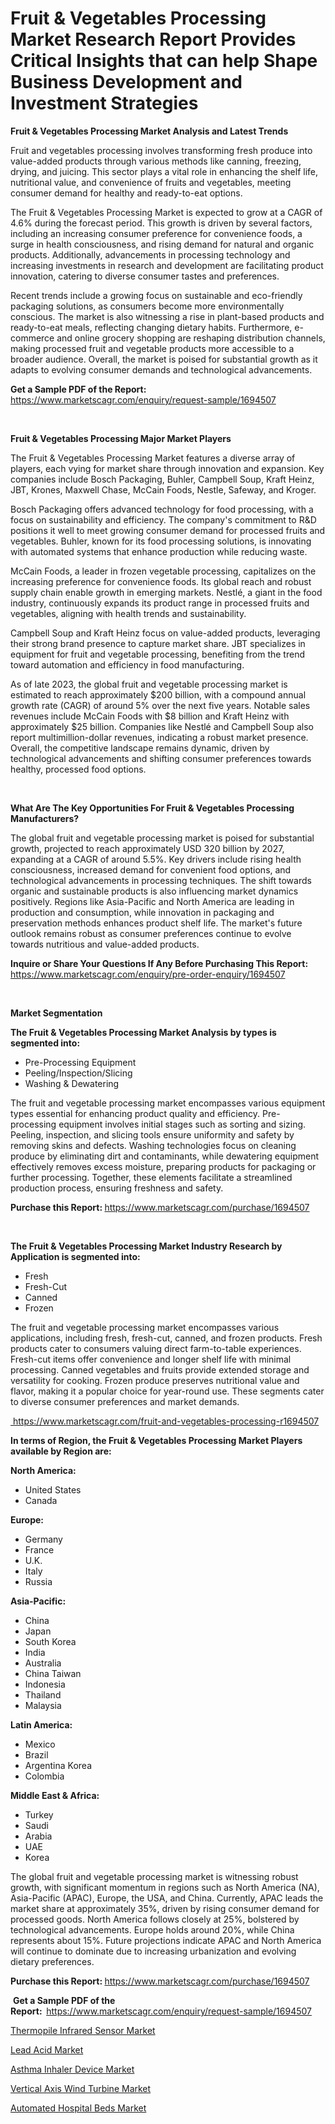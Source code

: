 <p><h1>Fruit & Vegetables Processing Market Research Report Provides Critical Insights that can help Shape Business Development and Investment Strategies</h1></p><p><strong>Fruit & Vegetables Processing Market Analysis and Latest Trends</strong></p>
<p><p>Fruit and vegetables processing involves transforming fresh produce into value-added products through various methods like canning, freezing, drying, and juicing. This sector plays a vital role in enhancing the shelf life, nutritional value, and convenience of fruits and vegetables, meeting consumer demand for healthy and ready-to-eat options.</p><p>The Fruit & Vegetables Processing Market is expected to grow at a CAGR of 4.6% during the forecast period. This growth is driven by several factors, including an increasing consumer preference for convenience foods, a surge in health consciousness, and rising demand for natural and organic products. Additionally, advancements in processing technology and increasing investments in research and development are facilitating product innovation, catering to diverse consumer tastes and preferences.</p><p>Recent trends include a growing focus on sustainable and eco-friendly packaging solutions, as consumers become more environmentally conscious. The market is also witnessing a rise in plant-based products and ready-to-eat meals, reflecting changing dietary habits. Furthermore, e-commerce and online grocery shopping are reshaping distribution channels, making processed fruit and vegetable products more accessible to a broader audience. Overall, the market is poised for substantial growth as it adapts to evolving consumer demands and technological advancements.</p></p>
<p><strong>Get a Sample PDF of the Report:&nbsp;</strong> <a href="https://www.marketscagr.com/enquiry/request-sample/1694507?utm_campaign=1259&utm_medium=2&utm_source=Github&utm_content=ia&utm_term=06102024&utm_id=fruit-vegetables-processing">https://www.marketscagr.com/enquiry/request-sample/1694507</a></p>
<p>&nbsp;</p>
<p><strong>Fruit & Vegetables Processing Major Market Players</strong></p>
<p><p>The Fruit & Vegetables Processing Market features a diverse array of players, each vying for market share through innovation and expansion. Key companies include Bosch Packaging, Buhler, Campbell Soup, Kraft Heinz, JBT, Krones, Maxwell Chase, McCain Foods, Nestle, Safeway, and Kroger. </p><p>Bosch Packaging offers advanced technology for food processing, with a focus on sustainability and efficiency. The company's commitment to R&D positions it well to meet growing consumer demand for processed fruits and vegetables. Buhler, known for its food processing solutions, is innovating with automated systems that enhance production while reducing waste.</p><p>McCain Foods, a leader in frozen vegetable processing, capitalizes on the increasing preference for convenience foods. Its global reach and robust supply chain enable growth in emerging markets. Nestlé, a giant in the food industry, continuously expands its product range in processed fruits and vegetables, aligning with health trends and sustainability.</p><p>Campbell Soup and Kraft Heinz focus on value-added products, leveraging their strong brand presence to capture market share. JBT specializes in equipment for fruit and vegetable processing, benefiting from the trend toward automation and efficiency in food manufacturing.</p><p>As of late 2023, the global fruit and vegetable processing market is estimated to reach approximately $200 billion, with a compound annual growth rate (CAGR) of around 5% over the next five years. Notable sales revenues include McCain Foods with $8 billion and Kraft Heinz with approximately $25 billion. Companies like Nestlé and Campbell Soup also report multimillion-dollar revenues, indicating a robust market presence. Overall, the competitive landscape remains dynamic, driven by technological advancements and shifting consumer preferences towards healthy, processed food options.</p></p>
<p>&nbsp;</p>
<p><strong>What Are The Key Opportunities For Fruit & Vegetables Processing Manufacturers?</strong></p>
<p><p>The global fruit and vegetable processing market is poised for substantial growth, projected to reach approximately USD 320 billion by 2027, expanding at a CAGR of around 5.5%. Key drivers include rising health consciousness, increased demand for convenient food options, and technological advancements in processing techniques. The shift towards organic and sustainable products is also influencing market dynamics positively. Regions like Asia-Pacific and North America are leading in production and consumption, while innovation in packaging and preservation methods enhances product shelf life. The market's future outlook remains robust as consumer preferences continue to evolve towards nutritious and value-added products.</p></p>
<p><strong>Inquire or Share Your Questions If Any Before Purchasing This Report:</strong> <a href="https://www.marketscagr.com/enquiry/pre-order-enquiry/1694507?utm_campaign=1259&utm_medium=2&utm_source=Github&utm_content=ia&utm_term=06102024&utm_id=fruit-vegetables-processing">https://www.marketscagr.com/enquiry/pre-order-enquiry/1694507</a></p>
<p>&nbsp;</p>
<p><strong>Market Segmentation</strong></p>
<p><strong>The Fruit & Vegetables Processing Market Analysis by types is segmented into:</strong></p>
<p><ul><li>Pre-Processing Equipment</li><li>Peeling/Inspection/Slicing</li><li>Washing & Dewatering</li></ul></p>
<p><p>The fruit and vegetable processing market encompasses various equipment types essential for enhancing product quality and efficiency. Pre-processing equipment involves initial stages such as sorting and sizing. Peeling, inspection, and slicing tools ensure uniformity and safety by removing skins and defects. Washing technologies focus on cleaning produce by eliminating dirt and contaminants, while dewatering equipment effectively removes excess moisture, preparing products for packaging or further processing. Together, these elements facilitate a streamlined production process, ensuring freshness and safety.</p></p>
<p><strong>Purchase this Report:&nbsp;</strong><a href="https://www.marketscagr.com/purchase/1694507?utm_campaign=1259&utm_medium=2&utm_source=Github&utm_content=ia&utm_term=06102024&utm_id=fruit-vegetables-processing">https://www.marketscagr.com/purchase/1694507</a></p>
<p>&nbsp;</p>
<p><strong>The Fruit & Vegetables Processing Market Industry Research by Application is segmented into:</strong></p>
<p><ul><li>Fresh</li><li>Fresh-Cut</li><li>Canned</li><li>Frozen</li></ul></p>
<p><p>The fruit and vegetable processing market encompasses various applications, including fresh, fresh-cut, canned, and frozen products. Fresh products cater to consumers valuing direct farm-to-table experiences. Fresh-cut items offer convenience and longer shelf life with minimal processing. Canned vegetables and fruits provide extended storage and versatility for cooking. Frozen produce preserves nutritional value and flavor, making it a popular choice for year-round use. These segments cater to diverse consumer preferences and market demands.</p></p>
<p><a href="https://www.marketscagr.com/fruit-and-vegetables-processing-r1694507?utm_campaign=1259&utm_medium=2&utm_source=Github&utm_content=ia&utm_term=06102024&utm_id=fruit-vegetables-processing">&nbsp;https://www.marketscagr.com/fruit-and-vegetables-processing-r1694507</a></p>
<p><strong>In terms of Region, the Fruit & Vegetables Processing Market Players available by Region are:</strong></p>
<p>
    <p> <strong> North America: </strong>
        <ul>
            <li>United States</li>
            <li>Canada</li>
        </ul>
        </p> 
    <p> <strong> Europe: </strong>
        <ul>
            <li>Germany</li>
            <li>France</li>
            <li>U.K.</li>
            <li>Italy</li>
            <li>Russia</li>
        </ul>
        </p> 
    <p> <strong> Asia-Pacific: </strong>
        <ul>
            <li>China</li>
            <li>Japan</li>
            <li>South Korea</li>
            <li>India</li>
            <li>Australia</li>
            <li>China Taiwan</li>
            <li>Indonesia</li>
            <li>Thailand</li>
            <li>Malaysia</li>
        </ul>
        </p> 
    <p> <strong> Latin America: </strong>
        <ul>
            <li>Mexico</li>
            <li>Brazil</li>
            <li>Argentina Korea</li>
            <li>Colombia</li>
        </ul>
        </p> 
    <p> <strong> Middle East & Africa: </strong>
        <ul>
            <li>Turkey</li>
            <li>Saudi</li>
            <li>Arabia</li>
            <li>UAE</li>
            <li>Korea</li>
        </ul>
    </p>
    </p>
<p><p>The global fruit and vegetable processing market is witnessing robust growth, with significant momentum in regions such as North America (NA), Asia-Pacific (APAC), Europe, the USA, and China. Currently, APAC leads the market share at approximately 35%, driven by rising consumer demand for processed goods. North America follows closely at 25%, bolstered by technological advancements. Europe holds around 20%, while China represents about 15%. Future projections indicate APAC and North America will continue to dominate due to increasing urbanization and evolving dietary preferences.</p></p>
<p><strong>Purchase this Report: </strong><a href="https://www.marketscagr.com/purchase/1694507?utm_campaign=1259&utm_medium=2&utm_source=Github&utm_content=ia&utm_term=06102024&utm_id=fruit-vegetables-processing">https://www.marketscagr.com/purchase/1694507</a></p>
<p>&nbsp;<strong>Get a Sample PDF of the Report:&nbsp;&nbsp;</strong><a href="https://www.marketscagr.com/enquiry/request-sample/1694507?utm_campaign=1259&utm_medium=2&utm_source=Github&utm_content=ia&utm_term=06102024&utm_id=fruit-vegetables-processing">https://www.marketscagr.com/enquiry/request-sample/1694507</a></p>
<p><strong></strong></p>
<p><p><a href="https://www.linkedin.com/pulse/thermopile-infrared-sensor-market-report-product-type-l1zac?utm_campaign=1259&utm_medium=2&utm_source=Github&utm_content=ia&utm_term=06102024&utm_id=fruit-vegetables-processing">Thermopile Infrared Sensor Market</a></p><p><a href="https://issuu.com/reportprime-2/docs/lead-acid-market-size-2030.pptx_01400e4e4ec935?utm_campaign=1259&utm_medium=2&utm_source=Github&utm_content=ia&utm_term=06102024&utm_id=fruit-vegetables-processing">Lead Acid Market</a></p><p><a href="https://www.linkedin.com/pulse/comprehensive-asthma-inhaler-device-market-report-segmentation-j8g4c?utm_campaign=1259&utm_medium=2&utm_source=Github&utm_content=ia&utm_term=06102024&utm_id=fruit-vegetables-processing">Asthma Inhaler Device Market</a></p><p><a href="https://issuu.com/reportprime-2/docs/vertical-axis-wind-turbine-market-s_f012abe7521f10?utm_campaign=1259&utm_medium=2&utm_source=Github&utm_content=ia&utm_term=06102024&utm_id=fruit-vegetables-processing">Vertical Axis Wind Turbine Market</a></p><p><a href="https://www.linkedin.com/pulse/influencing-factors-automated-hospital-beds-market-insights-growth-u22oc?utm_campaign=1259&utm_medium=2&utm_source=Github&utm_content=ia&utm_term=06102024&utm_id=fruit-vegetables-processing">Automated Hospital Beds Market</a></p></p>